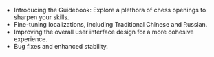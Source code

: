 - Introducing the Guidebook: Explore a plethora of chess openings to sharpen your skills.
- Fine-tuning localizations, including Traditional Chinese and Russian.
- Improving the overall user interface design for a more cohesive experience.
- Bug fixes and enhanced stability.
